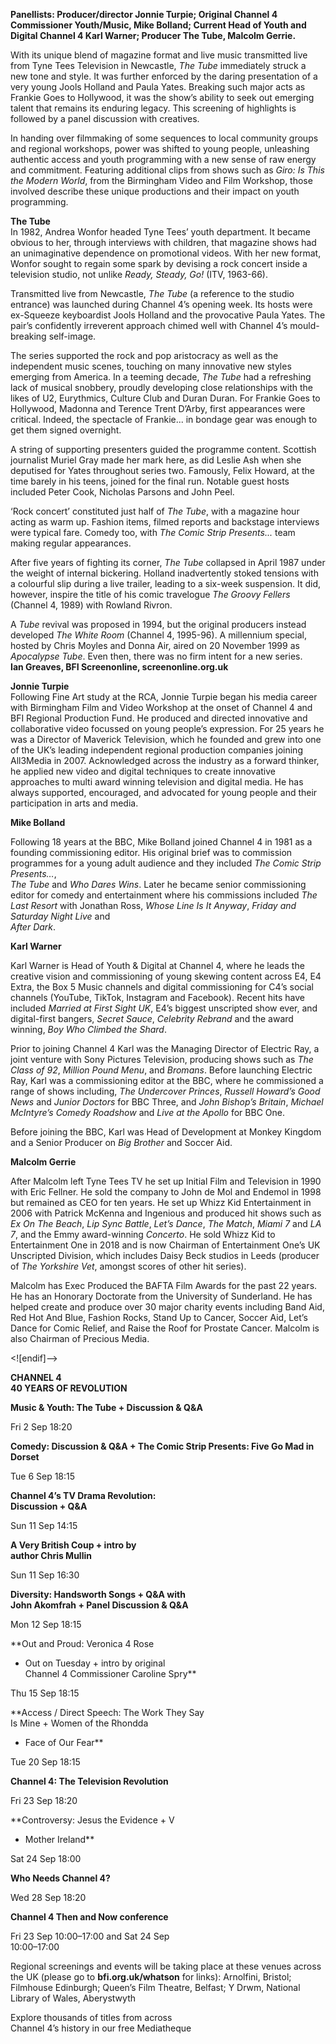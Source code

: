 

**Panellists: Producer/director Jonnie Turpie; Original Channel 4 Commissioner Youth/Music, Mike Bolland; Current Head of Youth and Digital Channel 4  Karl Warner; Producer The Tube, Malcolm Gerrie.**

With its unique blend of magazine format and live music transmitted live from Tyne Tees Television in Newcastle, _The Tube_ immediately struck a new tone and style.  It was further enforced by the daring presentation of a very young Jools Holland and Paula Yates. Breaking such major acts as Frankie Goes to Hollywood, it was the show’s ability to seek out emerging talent that remains its enduring legacy.  This screening of highlights is followed by a panel discussion with creatives.

In handing over filmmaking of some sequences to local community groups and regional workshops, power was shifted to young people, unleashing authentic access and youth programming with a new sense of raw energy and commitment. Featuring additional clips from shows such as _Giro: Is This the Modern World_, from the Birmingham Video and Film Workshop, those involved describe these unique productions and their impact on youth programming.

**The Tube**  
In 1982, Andrea Wonfor headed Tyne Tees’ youth department. It became obvious to her, through interviews with children, that magazine shows had an unimaginative dependence on promotional videos. With her new format, Wonfor sought to regain some spark by devising a rock concert inside a television studio, not unlike _Ready, Steady, Go!_ (ITV, 1963-66).

Transmitted live from Newcastle, _The Tube_ (a reference to the studio entrance) was launched during Channel 4’s opening week. Its hosts were ex-Squeeze keyboardist Jools Holland and the provocative Paula Yates. The pair’s confidently irreverent approach chimed well with Channel 4’s mould-breaking self-image.

The series supported the rock and pop aristocracy as well as the independent music scenes, touching on many innovative new styles emerging from America.  In a teeming decade, _The Tube_ had a refreshing lack of musical snobbery, proudly developing close relationships with the likes of U2, Eurythmics, Culture Club and Duran Duran. For Frankie Goes to Hollywood, Madonna and Terence Trent D’Arby, first appearances were critical. Indeed, the spectacle of Frankie... in bondage gear was enough to get them signed overnight.

A string of supporting presenters guided the programme content. Scottish journalist Muriel Gray made her mark here, as did Leslie Ash when she deputised for Yates throughout series two. Famously, Felix Howard, at the time barely in his teens, joined for the final run. Notable guest hosts included Peter Cook, Nicholas Parsons and John Peel.

‘Rock concert’ constituted just half of _The Tube_, with a magazine hour acting as warm up. Fashion items, filmed reports and backstage interviews were typical fare. Comedy too, with _The Comic Strip Presents..._ team making regular appearances.

After five years of fighting its corner, _The Tube_ collapsed in April 1987 under the weight of internal bickering. Holland inadvertently stoked tensions with a colourful slip during a live trailer, leading to a six-week suspension. It did, however, inspire the title of his comic travelogue _The Groovy Fellers_ (Channel 4, 1989) with  Rowland Rivron.

A _Tube_ revival was proposed in 1994, but the original producers instead developed _The White Room_ (Channel 4, 1995-96). A millennium special, hosted by Chris Moyles and Donna Air, aired on 20 November 1999 as _Apocalypse Tube_.  Even then, there was no firm intent for a new series.  
**Ian Greaves, BFI Screenonline, screenonline.org.uk**

**Jonnie Turpie**  
Following Fine Art study at the RCA, Jonnie Turpie began his media career with Birmingham Film and Video Workshop at the onset of Channel 4 and BFI Regional Production Fund. He produced and directed innovative and collaborative video focussed on young people’s expression. For 25 years he was a Director of Maverick Television, which he founded and grew into one of the UK’s leading independent regional production companies joining All3Media in 2007. Acknowledged across the industry as a forward thinker, he applied new video and digital techniques to create innovative approaches to multi award winning television and digital media. He has always supported, encouraged, and advocated for young people and their participation in arts and media.

**Mike Bolland**

Following 18 years at the BBC, Mike Bolland joined Channel 4 in 1981 as a founding commissioning editor. His original brief was to commission programmes for a young adult audience and they included _The Comic Strip Presents…_,  
_The Tube_ and _Who Dares Wins_. Later he became senior commissioning editor for comedy and entertainment where his commissions included _The Last Resort_ with Jonathan Ross, _Whose Line Is It Anyway_, _Friday and Saturday Night Live_ and  
_After Dark_.

**Karl Warner**

Karl Warner is Head of Youth & Digital at Channel 4, where he leads the creative vision and commissioning of young skewing content across E4, E4 Extra, the Box 5 Music channels and digital commissioning for C4’s social channels (YouTube, TikTok, Instagram and Facebook). Recent hits have included _Married at First Sight UK_, E4’s biggest unscripted show ever, and digital-first bangers, _Secret Sauce_, _Celebrity Rebrand_ and the award winning, _Boy Who Climbed the Shard_.

Prior to joining Channel 4 Karl was the Managing Director of Electric Ray, a joint venture with Sony Pictures Television, producing shows such as _The Class of 92_, _Million Pound Menu_, and _Bromans_. Before launching Electric Ray, Karl was a commissioning editor at the BBC, where he commissioned a range of shows including, _The Undercover Princes_, _Russell Howard’s Good News_ and _Junior Doctors_ for BBC Three, and _John Bishop’s Britain_, _Michael McIntyre’s Comedy Roadshow_ and _Live at the Apollo_ for BBC One.

Before joining the BBC, Karl was Head of Development at Monkey Kingdom and a Senior Producer on _Big Brother_ and Soccer Aid.

**Malcolm Gerrie**

After Malcolm left Tyne Tees TV he set up Initial Film and Television in 1990 with Eric Fellner. He sold the company to John de Mol and Endemol in 1998 but remained as CEO for ten years. He set up Whizz Kid Entertainment in 2006 with Patrick McKenna and Ingenious and produced hit shows such as _Ex On The Beach_, _Lip Sync Battle_, _Let’s Dance_, _The Match_, _Miami 7_ and _LA 7_, and the Emmy award-winning _Concerto_. He sold Whizz Kid to Entertainment One in 2018 and is now Chairman of Entertainment One’s UK Unscripted Division, which includes Daisy Beck studios in Leeds (producer of _The Yorkshire Vet_, amongst scores of other hit series).

Malcolm has Exec Produced the BAFTA Film Awards for the past 22 years. He has an Honorary Doctorate from the University of Sunderland. He has helped create and produce over 30 major charity events including Band Aid, Red Hot And Blue, Fashion Rocks, Stand Up to Cancer, Soccer Aid, Let’s Dance for Comic Relief, and Raise the Roof for Prostate Cancer. Malcolm is also Chairman of Precious Media.

<![endif]-->

**CHANNEL 4  
40 YEARS OF REVOLUTION**

**Music & Youth: The Tube + Discussion & Q&A**

Fri 2 Sep 18:20

**Comedy: Discussion & Q&A + The Comic Strip Presents: Five Go Mad in Dorset**

Tue 6 Sep 18:15

**Channel 4’s TV Drama Revolution:  
Discussion + Q&A**

Sun 11 Sep 14:15

**A Very British Coup + intro by  
author Chris Mullin**

Sun 11 Sep 16:30

**Diversity: Handsworth Songs + Q&A with  
John Akomfrah + Panel Discussion & Q&A**

Mon 12 Sep 18:15

**Out and Proud: Veronica 4 Rose  
+ Out on Tuesday + intro by original  
Channel 4 Commissioner Caroline Spry**

Thu 15 Sep 18:15

**Access / Direct Speech: The Work They Say  
Is Mine + Women of the Rhondda  
+ Face of Our Fear**

Tue 20 Sep 18:15

**Channel 4: The Television Revolution**

Fri 23 Sep 18:20

**Controversy: Jesus the Evidence + V  
+ Mother Ireland**

Sat 24 Sep 18:00

**Who Needs Channel 4?**

Wed 28 Sep 18:20

**Channel 4 Then and Now conference**

Fri 23 Sep 10:00–17:00 and Sat 24 Sep  
10:00–17:00

Regional screenings and events will be taking place at these venues across the UK (please go to **bfi.org.uk/whatson** for links): Arnolfini, Bristol; Filmhouse Edinburgh; Queen’s Film Theatre, Belfast; Y Drwm, National Library of Wales, Aberystwyth

Explore thousands of titles from across  
Channel 4’s history in our free Mediatheque
<!--stackedit_data:
eyJoaXN0b3J5IjpbODc3NDg5MzU1XX0=
-->